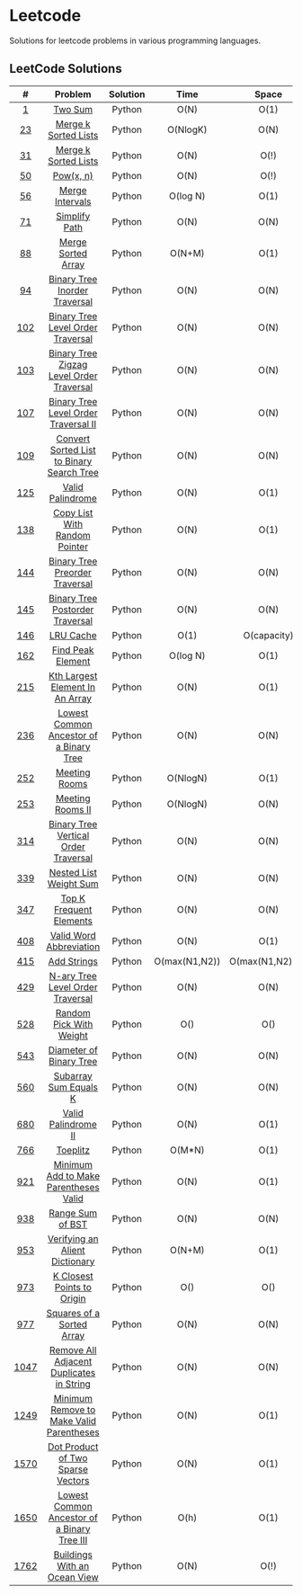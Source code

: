 # Leetcode

Solutions for leetcode problems in various programming languages.

## LeetCode Solutions 

|                                         #                                          |                                                    Problem                                                    | Solution |     Time      |      Space      | Difficulty |
| :--------------------------------------------------------------------------------: | :-----------------------------------------------------------------------------------------------------------: | :------: | :-----------: | :-------------: | :--------: |
|                    [1](https://leetcode.com/problems/two-sum/)                     |                                        [Two Sum](/Python/1_Two_Sum.py)                                        |  Python  |     O(N)      |      O(1)       |    Easy    |
|             [23](https://leetcode.com/problems/merge-k-sorted-lists/)              |                          [Merge k Sorted Lists](/Python/23_Merge_k_Sorted_Lists.py)                           |  Python  |   O(NlogK)    |      O(N)       |    Hard    |
|               [31](https://leetcode.com/problems/next-permutation/)                |                           [Merge k Sorted Lists](/Python/31_Next_Permutation.py.py)                           |  Python  |     O(N)      |      O(!)       |   Medium   |
|                    [50](https://leetcode.com/problems/powx-n/)                     |                                [Pow(x, n)](/Python/31_Next_Permutation.py.py)                                 |  Python  |     O(N)      |      O(!)       |   Medium   |
|                [56](https://leetcode.com/problems/merge-intervals/)                |                                   [Merge Intervals](/Python/50_Pow(x,n).py)                                   |  Python  |   O(log N)    |      O(1)       |   Medium   |
|                 [71](https://leetcode.com/problems/simplify-path/)                 |                                 [Simplify Path](/Python/71_Simplify_Path.py)                                  |  Python  |     O(N)      |      O(N)       |   Medium   |
|              [88](https://leetcode.com/problems/merge-sorted-array/)               |                             [Merge Sorted Array](Python/88_Merge_Sorted_Array.py)                             |  Python  |    O(N+M)     |      O(1)       |    Easy    |
|         [94](https://leetcode.com/problems/binary-tree-inorder-traversal/)         |                  [Binary Tree Inorder Traversal](Python/94_Binary_Tree_Inorder_Traversal.py)                  |  Python  |     O(N)      |      O(N)       |    Easy    |
|      [102](https://leetcode.com/problems/binary-tree-level-order-traversal/)       |             [Binary Tree Level Order Traversal](/Python/102_Binary_Tree_Level_Order_Traversal.py)             |  Python  |     O(N)      |      O(N)       |    Easy    |
|   [103](https://leetcode.com/problems/binary-tree-zigzag-level-order-traversal/)   |      [Binary Tree Zigzag Level Order Traversal](/Python/103_Binary_Tree_Zigzag_Level_Order_Traversal.py)      |  Python  |     O(N)      |      O(N)       |   Medium   |
|     [107](https://leetcode.com/problems/binary-tree-level-order-traversal-ii/)     |          [Binary Tree Level Order Traversal II](/Python/107_Binary_Tree_Level_Order_Traversal_II.py)          |  Python  |     O(N)      |      O(N)       |   Medium   |
|  [109](https://leetcode.com/problems/convert-sorted-list-to-binary-search-tree/)   |     [Convert Sorted List to Binary Search Tree](/Python/109_Convert_Sorted_List_To_Binary_Search_Tree.py)     |  Python  |     O(N)      |      O(N)       |   Medium   |
|               [125](https://leetcode.com/problems/valid-palindrome/)               |                              [Valid Palindrome](/Python/125_Valid_Palindrome.py)                              |  Python  |     O(N)      |      O(1)       |    Easy    |
|        [138](https://leetcode.com/problems/copy-list-with-random-pointer/)         |                 [Copy List With Random Pointer](/Python/138_Copy_List_With_Random_Pointer.py)                 |  Python  |     O(N)      |      O(1)       |    Easy    |
|        [144](https://leetcode.com/problems/binary-tree-preorder-traversal/)        |                [Binary Tree Preorder Traversal](/Python/144_Binary_Tree_Preorder_Traversal.py)                |  Python  |     O(N)      |      O(N)       |    Easy    |
|       [145](https://leetcode.com/problems/binary-tree-postorder-traversal/)        |               [Binary Tree Postorder Traversal](/Python/145_Binary_Tree_Postorder_Traversal.py)               |  Python  |     O(N)      |      O(N)       |    Easy    |
|                  [146](https://leetcode.com/problems/lru-cache/)                   |                                     [LRU Cache](/Python/146_LRU_Cache.py)                                     |  Python  |     O(1)      |   O(capacity)   |   Medium   |
|              [162](https://leetcode.com/problems/find-peak-element/)               |                             [Find Peak Element](/Python/162_Find_Peak_Element.py)                             |  Python  |   O(log N)    |      O(1)       |   Medium   |
|       [215](https://leetcode.com/problems/kth-largest-element-in-an-array/)        |               [Kth Largest Element In An Array](/Python/215_Kth_Largest_Element_In_An_Array.py)               |  Python  |     O(N)      |      O(1)       |   Medium   |
|   [236](https://leetcode.com/problems/lowest-common-ancestor-of-a-binary-tree/)    |       [Lowest Common Ancestor of a Binary Tree](/Python/236_Lowest_Common_Ancestor_Of_A_Binary_Tree.py)       |  Python  |     O(N)      |      O(N)       |   Medium   |
|                [252](https://leetcode.com/problems/meeting-rooms/)                 |                                 [Meeting Rooms](/Python/252_Meeting_Rooms.py)                                 |  Python  |   O(NlogN)    |      O(1)       |    Easy    |
|               [253](https://leetcode.com/problems/meeting-rooms-ii/)               |                              [Meeting Rooms II](/Python/253_Meeting_Rooms_II.py)                              |  Python  |   O(NlogN)    |      O(N)       |   Medium   |
|     [314](https://leetcode.com/problems/binary-tree-vertical-order-traversal/)     |          [Binary Tree Vertical Order Traversal](/Python/314_Binary_Tree_Vertical_Order_Traversal.py)          |  Python  |     O(N)      |      O(N)       |   Medium   |
|            [339](https://leetcode.com/problems/nested-list-weight-sum/)            |                        [Nested List Weight Sum](/Python/339_Nested_List_Weight_Sum.py)                        |  Python  |     O(N)      |      O(N)       |   Medium   |
|           [347](https://leetcode.com/problems/top-k-frequent-elements/)            |                       [Top K Frequent Elements](/Python/347_Top_K_Frequent_Elements.py)                       |  Python  |     O(N)      |      O(N)       |   Medium   |
|           [408](https://leetcode.com/problems/valid-word-abbreviation/)            |                       [Valid Word Abbreviation](/Python/408_Valid_Work_Abbreviation.py)                       |  Python  |     O(N)      |      O(1)       |    Easy    |
|                 [415](https://leetcode.com/problems/add-strings/)                  |                                   [Add Strings](/Python/415_Add_Strings.py)                                   |  Python  | O(max(N1,N2)) | O(max(N1,N2)+1) |    Easy    |
|       [429](https://leetcode.com/problems/n-ary-tree-level-order-traversal/)       |              [N-ary Tree Level Order Traversal](/Python/429_N-ary_Tree_LeveL_Order_Traversal.py)              |  Python  |     O(N)      |      O(N)       |   Medium   |
|           [528](https://leetcode.com/problems/random-pick-with-weight/)            |                       [Random Pick With Weight](/Python/528_Random_Pick_With_Weight.py)                       |  Python  |      O()      |       O()       |   Medium   |
|           [543](https://leetcode.com/problems/diameter-of-binary-tree/)            |                       [Diameter of Binary Tree](/Python/543_Diameter_Of_Binary_Tree.py)                       |  Python  |     O(N)      |      O(N)       |    Easy    |
|            [560](https://leetcode.com/problems/subarray-sum-equals-k/)             |                         [Subarray Sum Equals K](/Python/560_Subarray_Sum_Equals_K.py)                         |  Python  |     O(N)      |      O(N)       |   Medium   |
|             [680](https://leetcode.com/problems/valid-palindrome-ii/)              |                           [Valid Palindrome II](/Python/680_Valid_Palindrome_II.py)                           |  Python  |     O(N)      |      O(1)       |    Easy    |
|               [766](https://leetcode.com/problems/toeplitz-matrix/)                |                                  [Toeplitz](/Python/766_Toeplitz_Matrix.py)                                   |  Python  |    O(M*N)     |      O(1)       |    Easy    |
|    [921](https://leetcode.com/problems/minimum-add-to-make-parentheses-valid/)     |         [Minimum Add to Make Parentheses Valid](/Python/921_Minimum_Add_To_Make_Parentheses_Valid.py)         |  Python  |     O(N)      |      O(1)       |   Medium   |
|               [938](https://leetcode.com/problems/range-sum-of-bst/)               |                              [Range Sum of BST](/Python/938_Range_Sum_of_BST.py)                              |  Python  |     O(N)      |      O(N)       |    Easy    |
|        [953](https://leetcode.com/problems/verifying-an-alien-dictionary/)         |                [Verifying an Alient Dictionary](/Python/953_Verifying_An_Alient_Dictionary.py)                |  Python  |    O(N+M)     |      O(1)       |    Easy    |
|          [973](https://leetcode.com/problems/k-closest-points-to-origin/)          |                    [K Closest Points to Origin](/Python/973_K_Closest_Points_To_Origin.py)                    |  Python  |      O()      |       O()       |   Medium   |
|          [977](https://leetcode.com/problems/squares-of-a-sorted-array/)           |                     [Squares of a Sorted Array](/Python/977_Squares_Of_A_Sorted_Array.py)                     |  Python  |     O(N)      |      O(N)       |    Easy    |
|  [1047](https://leetcode.com/problems/remove-all-adjacent-duplicates-in-string/)   |     [Remove All Adjacent Duplicates in String](/Python/1047_Remove_All_Adjacent_Duplicates_In_String.py)      |  Python  |     O(N)      |      O(N)       |    Easy    |
|  [1249](https://leetcode.com/problems/minimum-remove-to-make-valid-parentheses/)   |     [Minimum Remove to Make Valid Parentheses](/Python/1249_Minimum_Remove_to_Make_Valid_Parentheses.py)      |  Python  |     O(N)      |      O(1)       |   Medium   |
|      [1570](https://leetcode.com/problems/dot-product-of-two-sparse-vectors/)      |            [Dot Product of Two Sparse Vectors](/Python/1570_Dot_Product_of_Two_Sparse_Vectors.py)             |  Python  |     O(N)      |      O(1)       |   Medium   |
| [1650](https://leetcode.com/problems/lowest-common-ancestor-of-a-binary-tree-iii/) | [Lowest Common Ancestor of a Binary Tree III](/Python/1650_Lowest_Common_Ancestor_Of_A_Binary_Tree_III.py.py) |  Python  |     O(h)      |      O(1)       |   Medium   |
|        [1762](https://leetcode.com/problems/buildings-with-an-ocean-view/)         |                [Buildings With an Ocean View](/Python/1762_Buildings_With_An_Ocean_View.py.py)                |  Python  |     O(N)      |      O(!)       |   Medium   |
